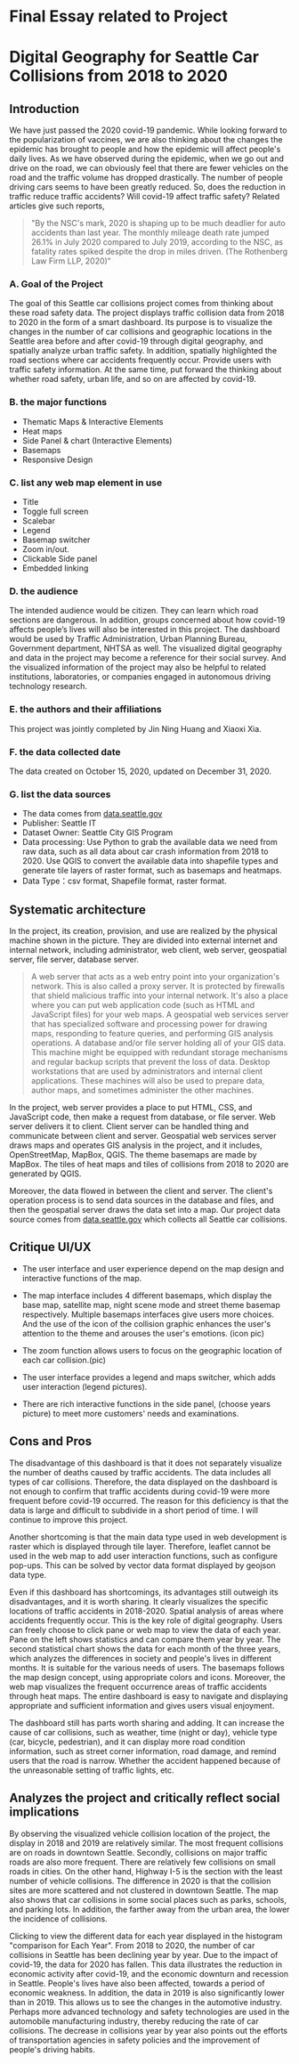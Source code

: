 # Final Essay related to Project

# Digital Geography for Seattle Car Collisions from 2018 to 2020

## Introduction
We have just passed the 2020 covid-19 pandemic. While looking forward to the popularization of vaccines, we are also thinking about the changes the epidemic has brought to people and how the epidemic will affect people's daily lives. As we have observed during the epidemic, when we go out and drive on the road, we can obviously feel that there are fewer vehicles on the road and the traffic volume has dropped drastically. The number of people driving cars seems to have been greatly reduced. So, does the reduction in traffic reduce traffic accidents? Will covid-19 affect traffic safety? Related articles give such reports,
> "By the NSC's mark, 2020 is shaping up to be much deadlier for auto accidents than last year. The monthly mileage death rate jumped 26.1% in July 2020 compared to July 2019, according to the NSC, as fatality rates spiked despite the drop in miles driven. (The Rothenberg Law Firm LLP, 2020)"

### A. Goal of the Project
The goal of this Seattle car collisions project comes from thinking about these road safety data. The project displays traffic collision data from 2018 to 2020 in the form of a smart dashboard. Its purpose is to visualize the changes in the number of car collisions and geographic locations in the Seattle area before and after covid-19 through digital geography, and spatially analyze urban traffic safety. In addition, spatially highlighted the road sections where car accidents frequently occur. Provide users with traffic safety information. At the same time, put forward the thinking about whether road safety, urban life, and so on are affected by covid-19.

### B. the major functions

* Thematic Maps & Interactive Elements
* Heat maps
* Side Panel & chart (Interactive Elements)
* Basemaps
* Responsive Design

### C. list any web map element in use
* Title
* Toggle full screen
* Scalebar
* Legend
* Basemap switcher
* Zoom in/out.
* Clickable Side panel
* Embedded linking

### D. the audience
The intended audience would be citizen. They can learn which road sections are dangerous. In addition, groups concerned about how covid-19 affects people’s lives will also be interested in this project. The dashboard would be used by Traffic Administration, Urban Planning Bureau, Government department, NHTSA as well. The visualized digital geography and data in the project may become a reference for their social survey. And the visualized information of the project may also be helpful to related institutions, laboratories, or companies engaged in autonomous driving technology research.

### E. the authors and their affiliations
This project was jointly completed by Jin Ning Huang and Xiaoxi Xia. 

### F. the data collected date
The data created on October 15, 2020, updated on December 31, 2020.

### G. list the data sources
* The data comes from [data.seattle.gov](https://data.seattle.gov/dataset/Collisions/nuam-5pkc)
* Publisher: Seattle IT
* Dataset Owner: Seattle City GIS Program
* Data processing: Use Python to grab the available data we need from raw data, such as all data about car crash information from 2018 to 2020. Use QGIS to convert the available data into shapefile types and generate tile layers of raster format, such as basemaps and heatmaps.
* Data Type：csv format, Shapefile format, raster format.

## Systematic architecture
In the project, its creation, provision, and use are realized by the physical machine shown in the picture. They are divided into external internet and internal network, including administrator, web client, web server, geospatial server, file server, database server.

> A web server that acts as a web entry point into your organization's network. This is also called a proxy server. It is protected by firewalls that shield malicious traffic into your internal network. It's also a place where you can put web application code (such as HTML and JavaScript files) for your web maps.
> A geospatial web services server that has specialized software and processing power for drawing maps, responding to feature queries, and performing GIS analysis operations.
> A database and/or file server holding all of your GIS data. This machine might be equipped with redundant storage mechanisms and regular backup scripts that prevent the loss of data.
> Desktop workstations that are used by administrators and internal client applications. These machines will also be used to prepare data, author maps, and sometimes administer the other machines.

In the project, web server provides a place to put HTML, CSS, and JavaScript code, then make a request from database, or file server. Web server delivers it to client. Client server can be handled thing and communicate between client and server. Geospatial web services server draws maps and operates GIS analysis in the project, and it includes, OpenStreetMap, MapBox, QGIS. The theme basemaps are made by MapBox. The tiles of heat maps and tiles of collisions from 2018 to 2020 are generated by QGIS. 

Moreover, the data flowed in between the client and server. The client's operation process is to send data sources in the database and files, and then the geospatial server draws the data set into a map. Our project data source comes from [data.seattle.gov](https://data.seattle.gov/dataset/Collisions/nuam-5pkc) which collects all Seattle car collisions.

## Critique UI/UX 
* The user interface and user experience depend on the map design and interactive functions of the map. 

* The map interface includes 4 different basemaps, which display the base map, satellite map, night scene mode and street theme basemap respectively. Multiple basemaps interfaces give users more choices. And the use of the icon of the collision graphic enhances the user's attention to the theme and arouses the user's emotions. (icon pic)

* The zoom function allows users to focus on the geographic location of each car collision.(pic)

* The user interface provides a legend and maps switcher, which adds user interaction (legend pictures). 

* There are rich interactive functions in the side panel, (choose years picture) to meet more customers' needs and examinations.

## Cons and Pros
The disadvantage of this dashboard is that it does not separately visualize the number of deaths caused by traffic accidents. The data includes all types of car collisions. Therefore, the data displayed on the dashboard is not enough to confirm that traffic accidents during covid-19 were more frequent before covid-19 occurred. The reason for this deficiency is that the data is large and difficult to subdivide in a short period of time. I will continue to improve this project.

Another shortcoming is that the main data type used in web development is raster which is displayed through tile layer. Therefore, leaflet cannot be used in the web map to add user interaction functions, such as configure pop-ups. This can be solved by vector data format displayed by geojson data type.

Even if this dashboard has shortcomings, its advantages still outweigh its disadvantages, and it is worth sharing. It clearly visualizes the specific locations of traffic accidents in 2018-2020. Spatial analysis of areas where accidents frequently occur. This is the key role of digital geography. Users can freely choose to click pane or web map to view the data of each year. Pane on the left shows statistics and can compare them year by year. The second statistical chart shows the data for each month of the three years, which analyzes the differences in society and people's lives in different months. It is suitable for the various needs of users. The basemaps follows the map design concept, using appropriate colors and icons. Moreover, the web map visualizes the frequent occurrence areas of traffic accidents through heat maps. The entire dashboard is easy to navigate and displaying appropriate and sufficient information and gives users visual enjoyment.

The dashboard still has parts worth sharing and adding. It can increase the cause of car collisions, such as weather, time (night or day), vehicle type (car, bicycle, pedestrian), and it can display more road condition information, such as street corner information, road damage, and remind users that the road is narrow. Whether the accident happened because of the unreasonable setting of traffic lights, etc.

## Analyzes the project and critically reflect social implications
By observing the visualized vehicle collision location of the project, the display in 2018 and 2019 are relatively similar. The most frequent collisions are on roads in downtown Seattle. Secondly, collisions on major traffic roads are also more frequent. There are relatively few collisions on small roads in cities. On the other hand, Highway I-5 is the section with the least number of vehicle collisions. The difference in 2020 is that the collision sites are more scattered and not clustered in downtown Seattle. The map also shows that car collisions in some social places such as parks, schools, and parking lots. In addition, the farther away from the urban area, the lower the incidence of collisions.

Clicking to view the different data for each year displayed in the histogram "comparison for Each Year". From 2018 to 2020, the number of car collisions in Seattle has been declining year by year. Due to the impact of covid-19, the data for 2020 has fallen. This data illustrates the reduction in economic activity after covid-19, and the economic downturn and recession in Seattle. People's lives have also been affected, towards a period of economic weakness. In addition, the data in 2019 is also significantly lower than in 2019. This allows us to see the changes in the automotive industry. Perhaps more advanced technology and safety technologies are used in the automobile manufacturing industry, thereby reducing the rate of car collisions. The decrease in collisions year by year also points out the efforts of transportation agencies in safety policies and the improvement of people's driving habits.
